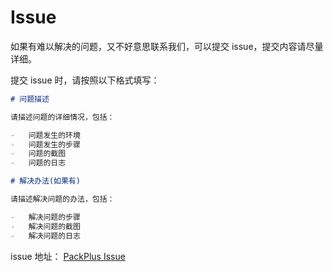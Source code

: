 # Issue

如果有难以解决的问题，又不好意思联系我们，可以提交 issue，提交内容请尽量详细。

提交 issue 时，请按照以下格式填写：

```md
# 问题描述

请描述问题的详细情况，包括：

-   问题发生的环境
-   问题发生的步骤
-   问题的截图
-   问题的日志

# 解决办法(如果有)

请描述解决问题的办法，包括：

-   解决问题的步骤
-   解决问题的截图
-   解决问题的日志
```

issue 地址： [PackPlus Issue](https://github.com/Sjj1024/PackPlus/issues)
